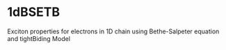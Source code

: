 # 1dBSETB
Exciton properties for electrons in 1D chain using Bethe-Salpeter equation and tightBiding Model
